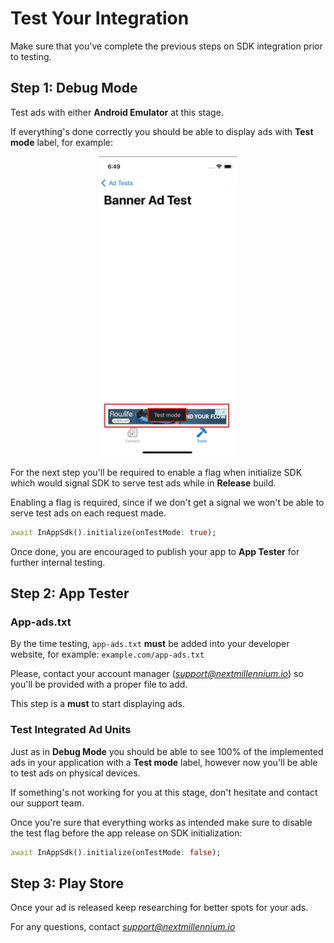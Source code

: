# Test Your Integration

Make sure that you've complete the previous steps on SDK integration prior to testing.

## Step 1: Debug Mode

Test ads with either **Android Emulator** at this stage.

If everything's done correctly you should be able to display ads with **Test mode** label, for example:

<!-- Add proper screenshot -->
<p align="center">
<img src="https://github.com/nextmillenniummedia/inapp-flutter-example/blob/main/docs/images/test_ads_banner.png" height="480">
</p>

For the next step you'll be required to enable a flag when initialize SDK which would signal SDK to serve test ads while in **Release** build.

Enabling a flag is required, since if we don't get a signal we won't be able to serve test ads on each request made.

<!-- Replace with proper code to enable test flag -->
```dart
await InAppSdk().initialize(onTestMode: true);
```

Once done, you are encouraged to publish your app to **App Tester** for further internal testing.

## Step 2: App Tester

### App-ads.txt

By the time testing, `app-ads.txt` **must** be added into your developer website, for example: `example.com/app-ads.txt`

Please, contact your account manager (*support@nextmillennium.io*) so you'll be provided with a proper file to add.

This step is a **must** to start displaying ads.

### Test Integrated Ad Units

Just as in **Debug Mode** you should be able to see 100% of the implemented ads in your application with a **Test mode** label, however now you'll be able to test ads on physical devices.

If something's not working for you at this stage, don't hesitate and contact our support team.

Once you're sure that everything works as intended make sure to disable the test flag before the app release on SDK initialization:

<!-- Replace with proper code to disable test flag -->
```dart
await InAppSdk().initialize(onTestMode: false);
```

## Step 3: Play Store

Once your ad is released keep researching for better spots for your ads.

For any questions, contact *support@nextmillennium.io*

